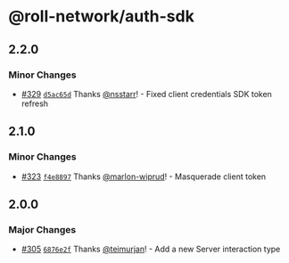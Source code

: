 # @roll-network/auth-sdk

## 2.2.0

### Minor Changes

- [#329](https://github.com/roll-network/tryrolljs/pull/329) [`d5ac65d`](https://github.com/roll-network/tryrolljs/commit/d5ac65df5c117bcef4f7a2464b9f470ec792cfbf) Thanks [@nsstarr](https://github.com/nsstarr)! - Fixed client credentials SDK token refresh

## 2.1.0

### Minor Changes

- [#323](https://github.com/roll-network/tryrolljs/pull/323) [`f4e8897`](https://github.com/roll-network/tryrolljs/commit/f4e889701d6223d752c3a495afb43641d9803449) Thanks [@marlon-wiprud](https://github.com/marlon-wiprud)! - Masquerade client token

## 2.0.0

### Major Changes

- [#305](https://github.com/roll-network/tryrolljs/pull/305) [`6876e2f`](https://github.com/roll-network/tryrolljs/commit/6876e2fdf2dec19b8f6978c71d0ea96d45b0570a) Thanks [@teimurjan](https://github.com/teimurjan)! - Add a new Server interaction type
